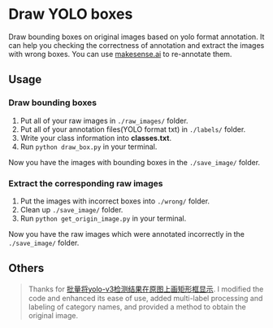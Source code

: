 # Draw YOLO boxes
Draw bounding boxes on original images based on yolo format annotation. It can help you checking the correctness of annotation and extract the images with wrong boxes. You can use [makesense.ai](https://www.makesense.ai/) to re-annotate them.

## Usage

### Draw bounding boxes
1. Put all of your raw images in `./raw_images/` folder.
2. Put all of your annotation files(YOLO format txt) in `./labels/` folder.
3. Write your class information into **classes.txt**.
4. Run `python draw_box.py` in your terminal.

Now you have the images with bounding boxes in the `./save_image/` folder.

### Extract the corresponding raw images 
1. Put the images with incorrect boxes into `./wrong/` folder.
2. Clean up `./save_image/` folder.
3. Run `python get_origin_image.py` in your terminal.
 
Now you have the raw images which were annotated incorrectly in the `./save_image/` folder.

## Others

> Thanks for [批量将yolo-v3检测结果在原图上画矩形框显示](https://blog.csdn.net/qq_32761549/article/details/90210036). I modified the code and enhanced its ease of use, added multi-label processing and labeling of category names, and provided a method to obtain the original image.
